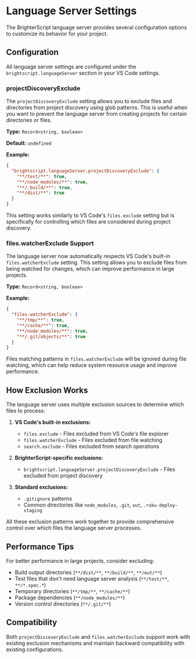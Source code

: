 # Language Server Settings

The BrighterScript language server provides several configuration options to customize its behavior for your project.

## Configuration

All language server settings are configured under the `brightscript.languageServer` section in your VS Code settings.

### projectDiscoveryExclude

The `projectDiscoveryExclude` setting allows you to exclude files and directories from project discovery using glob patterns. This is useful when you want to prevent the language server from creating projects for certain directories or files.

**Type:** `Record<string, boolean>`

**Default:** `undefined`

**Example:**
```json
{
  "brightscript.languageServer.projectDiscoveryExclude": {
    "**/test/**": true,
    "**/node_modules/**": true,
    "**/.build/**": true,
    "**/dist/**": true
  }
}
```

This setting works similarly to VS Code's `files.exclude` setting but is specifically for controlling which files are considered during project discovery.

### files.watcherExclude Support

The language server now automatically respects VS Code's built-in `files.watcherExclude` setting. This setting allows you to exclude files from being watched for changes, which can improve performance in large projects.

**Type:** `Record<string, boolean>`

**Example:**
```json
{
  "files.watcherExclude": {
    "**/tmp/**": true,
    "**/cache/**": true,
    "**/node_modules/**": true,
    "**/.git/objects/**": true
  }
}
```

Files matching patterns in `files.watcherExclude` will be ignored during file watching, which can help reduce system resource usage and improve performance.

## How Exclusion Works

The language server uses multiple exclusion sources to determine which files to process:

1. **VS Code's built-in exclusions:**
   - `files.exclude` - Files excluded from VS Code's file explorer
   - `files.watcherExclude` - Files excluded from file watching
   - `search.exclude` - Files excluded from search operations

2. **BrighterScript-specific exclusions:**
   - `brightscript.languageServer.projectDiscoveryExclude` - Files excluded from project discovery

3. **Standard exclusions:**
   - `.gitignore` patterns
   - Common directories like `node_modules`, `.git`, `out`, `.roku-deploy-staging`

All these exclusion patterns work together to provide comprehensive control over which files the language server processes.

## Performance Tips

For better performance in large projects, consider excluding:

- Build output directories (`**/dist/**`, `**/build/**`, `**/out/**`)
- Test files that don't need language server analysis (`**/test/**`, `**/*.spec.*`)
- Temporary directories (`**/tmp/**`, `**/cache/**`)
- Package dependencies (`**/node_modules/**`)
- Version control directories (`**/.git/**`)

## Compatibility

Both `projectDiscoveryExclude` and `files.watcherExclude` support work with existing exclusion mechanisms and maintain backward compatibility with existing configurations.